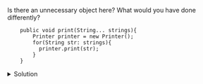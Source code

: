 Is there an unnecessary object here?
What would you have done differently?
```
    public void print(String... strings){
        Printer printer = new Printer();
        for(String str: strings){
          printer.print(str);
        }
    }
```  
<details><summary>Solution</summary>
Printer can be initialized once and doesn't have to be initialized every time the method is called.
</details>